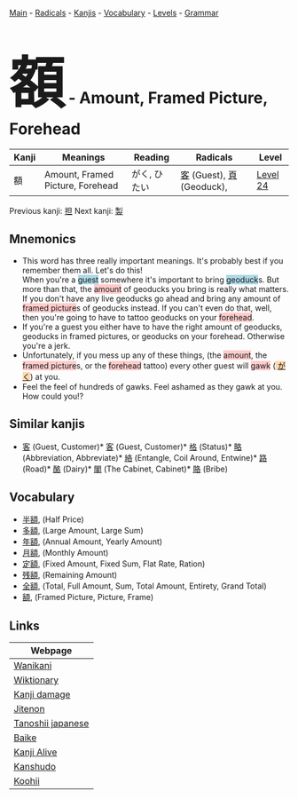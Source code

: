 <style> bigfont {font-size: 100px}</style>
[Main](../README.md) -
[Radicals](../radicals.md) -
[Kanjis](../kanjis.md) -
[Vocabulary](../vocabulary.md) -
[Levels](../levels.md) -
[Grammar](../grammar.md)
# <bigfont> 額</bigfont> - Amount, Framed Picture, Forehead 

| Kanji | Meanings | Reading | Radicals | Level |
| --- | --- | --- | --- | --- |
| 額 | Amount, Framed Picture, Forehead | がく, ひたい | [客](../radicals/客.md) (Guest), [頁](../radicals/頁.md) (Geoduck),  | [Level 24](../levels/wk_level24.md) |

Previous kanji: [担](担.md) Next kanji: [製](製.md) 

## Mnemonics
 * This word has three really important meanings. It's probably best if you remember them all. Let's do this!<br />When you're a <span style="background-color:#ADD8E6"> guest</span> somewhere it's important to bring <span style="background-color:#ADD8E6"> geoduck</span>s. But more than that, the <span style="background-color:#ffcccb"> amount</span> of geoducks you bring is really what matters. If you don't have any live geoducks go ahead and bring any amount of <span style="background-color:#ffcccb"> framed picture</span>s of geoducks instead. If you can't even do that, well, then you're going to have to tattoo geoducks on your <span style="background-color:#ffcccb"> forehead</span>.
* If you're a guest you either have to have the right amount of geoducks, geoducks in framed pictures, or geoducks on your forehead. Otherwise you're a jerk.
* Unfortunately, if you mess up any of these things, (the <span style="background-color:#ffcccb"> amount</span>, the <span style="background-color:#ffcccb"> framed picture</span>s, or the <span style="background-color:#ffcccb"> forehead</span> tattoo) every other guest will <span style="background-color:#ffcccb"> gawk</span> (<span style="background-color:#fed8b1"> [がく](https://jisho.org/search/がく)</span>) at you.
* Feel the feel of hundreds of gawks. Feel ashamed as they gawk at you. How could you!?


## Similar kanjis
 * [客](客.md) (Guest, Customer)* [客](客.md) (Guest, Customer)* [格](格.md) (Status)* [略](略.md) (Abbreviation, Abbreviate)* [絡](絡.md) (Entangle, Coil Around, Entwine)* [路](路.md) (Road)* [酪](酪.md) (Dairy)* [閣](閣.md) (The Cabinet, Cabinet)* [賂](賂.md) (Bribe)


## Vocabulary
 * [半額](../vocabulary/額.md), (Half Price)
* [多額](../vocabulary/額.md), (Large Amount, Large Sum)
* [年額](../vocabulary/額.md), (Annual Amount, Yearly Amount)
* [月額](../vocabulary/額.md), (Monthly Amount)
* [定額](../vocabulary/額.md), (Fixed Amount, Fixed Sum, Flat Rate, Ration)
* [残額](../vocabulary/額.md), (Remaining Amount)
* [全額](../vocabulary/額.md), (Total, Full Amount, Sum, Total Amount, Entirety, Grand Total)
* [額](../vocabulary/額.md), (Framed Picture, Picture, Frame)



## Links 

| Webpage |
| --- |
| [Wanikani          ](https://www.wanikani.com/kanji/額) |
| [Wiktionary        ](https://en.wiktionary.org/wiki/額) |
| [Kanji damage      ](http://www.kanjidamage.com/kanji/search?utf8=✓&q=額) |
| [Jitenon           ](https://jitenon.com/kanji/額) |
| [Tanoshii japanese ](https://www.tanoshiijapanese.com/dictionary/kanji.cfm?k=額) |
| [Baike             ](https://baike.baidu.com/item/額) |
| [Kanji Alive       ](https://app.kanjialive.com/額) |
| [Kanshudo          ](https://www.kanshudo.com/searchmn?q=額) |
| [Koohii            ](https://kanji.koohii.com/study/kanji/額) |
